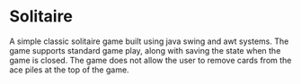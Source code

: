 # Solitaire
A simple classic solitaire game built using java swing and awt systems.
The game supports standard game play, along with saving the state when the game is closed.
The game does not allow the user to remove cards from the ace piles at the top of the game.